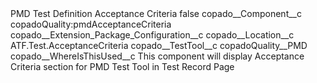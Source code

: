 <?xml version="1.0" encoding="UTF-8"?>
<CustomMetadata xmlns="http://soap.sforce.com/2006/04/metadata" xmlns:xsi="http://www.w3.org/2001/XMLSchema-instance" xmlns:xsd="http://www.w3.org/2001/XMLSchema">
    <label>PMD Test Definition Acceptance Criteria</label>
    <protected>false</protected>
    <values>
        <field>copado__Component__c</field>
        <value xsi:type="xsd:string">copadoQuality:pmdAcceptanceCriteria</value>
    </values>
    <values>
        <field>copado__Extension_Package_Configuration__c</field>
        <value xsi:nil="true"/>
    </values>
    <values>
        <field>copado__Location__c</field>
        <value xsi:type="xsd:string">ATF.Test.AcceptanceCriteria</value>
    </values>
    <values>
        <field>copado__TestTool__c</field>
        <value xsi:type="xsd:string">copadoQuality__PMD</value>
    </values>
    <values>
        <field>copado__WhereIsThisUsed__c</field>
        <value xsi:type="xsd:string">This component will display Acceptance Criteria section for PMD Test Tool in Test Record Page</value>
    </values>
</CustomMetadata>
